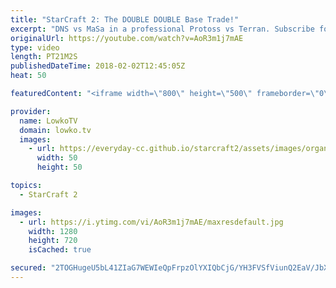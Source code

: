 ```yaml
---
title: "StarCraft 2: The DOUBLE DOUBLE Base Trade!"
excerpt: "DNS vs MaSa in a professional Protoss vs Terran. Subscribe for more videos: http://lowko.tv/youtube More StarCraft 2 casts: https://goo.gl/FUBQ5y  A very fun game that shows that the meta of StarCraft 2 is all but settled since the recent multiplayer patch. Are Ghosts really Terrans answer in the mid-game"
originalUrl: https://youtube.com/watch?v=AoR3m1j7mAE
type: video
length: PT21M2S
publishedDateTime: 2018-02-02T12:45:05Z
heat: 50

featuredContent: "<iframe width=\"800\" height=\"500\" frameborder=\"0\" src=\"https://www.youtube.com/embed/AoR3m1j7mAE\" allow=\"accelerometer; autoplay; encrypted-media; gyroscope; picture-in-picture\" allowfullscreen></iframe>"

provider:
  name: LowkoTV
  domain: lowko.tv
  images:
    - url: https://everyday-cc.github.io/starcraft2/assets/images/organizations/lowko.tv-50x50.jpg
      width: 50
      height: 50

topics:
  - StarCraft 2

images:
  - url: https://i.ytimg.com/vi/AoR3m1j7mAE/maxresdefault.jpg
    width: 1280
    height: 720
    isCached: true

secured: "2TOGHugeU5bL41ZIaG7WEWIeQpFrpzOlYXIQbCjG/YH3FVSfViunQ2EaV/JbXQmiYDdzymuHczGeerWW2sSYwmoUO8gqwh2yyHpyHaG3s9z3In61+AxpVmeqCjqbhatcEcgBZ6WaAWD+2ClVrIeFQUbHALwTBb3KMSIakjWapNIGQ06I2m2h2Q+xvbwi2uUf9mzQzE20rpsXQXehQ0Jqleh1Jp+d+ou6Q5toDlIVTO2Sn2OWMMtrg47JoE+IjGsQGR7+tmzKqftg+UFC9nhIJtYePDg2z3qjBJlHgmGZlLOUp8VNjkznV5wyLPA32Ke77w7BEvaz7LYa2QZ8N1M8L+a+mIBn7Jnw/LsaMonqPXRkDyh1hv4K9yNXCBsYlnbH+rOjIoEKZ4WZsJOYwzWnPfpyzsbL/YTIRwgQbQKlPmI=;Vu0eJegdIGu0kFzIrrlgvQ=="
---
```


